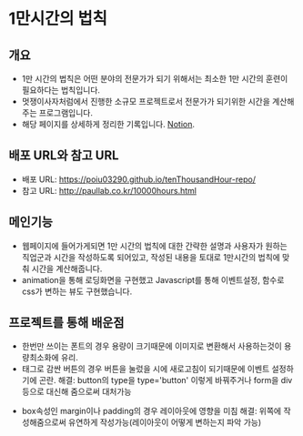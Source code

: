 # 1만시간의 법칙
## 개요
- 1만 시간의 법칙은 어떤 분야의 전문가가 되기 위해서는 최소한 1만 시간의 훈련이 필요하다는 법칙입니다. 
- 멋쟁이사자처럼에서 진행한 소규모 프로젝트로서 전문가가 되기위한 시간을 계산해 주는 프로그램입니다.
- 해당 페이지를 상세하게 정리한 기록입니다. [Notion](https://www.notion.so/1-ab6e89c9f20c45d7921487db0334deda).

## 배포 URL와 참고 URL
- 배포 URL: https://poiu03290.github.io/tenThousandHour-repo/
- 참고 URL: http://paullab.co.kr/10000hours.html

## 메인기능
- 웹페이지에 들어가게되면 1만 시간의 법칙에 대한 간략한 설명과 사용자가 원하는 직업군과 시간을 작성하도록 되어있고, 작성된 내용을 토대로 1만시간의 법칙에 맞춰 시간을 계산해줍니다.
- animation을 통해 로딩화면을 구현했고 Javascript를 통해 이벤트설정, 함수로 css가 변하는 뷰도 구현했습니다.

## 프로젝트를 통해 배운점
- 한번만 쓰이는 폰트의 경우 용량이 크기때문에 이미지로 변환해서 사용하는것이 용량최소화에 유리.
- <form>태그로 감싼 버튼의 경우 버튼을 눌렀을 시에 새로고침이 되기때문에 이벤트 설정하기에 곤란.
  해결: button의 type을 type='button' 이렇게 바꿔주거나 form을 div등으로 대신해 줌으로써 대처가능
- box속성인 margin이나 padding의 경우 레이아웃에 영향을 미침
  해결: 위쪽에 작성해줌으로써 유연하게 작성가능(레이아웃이 어떻게 변하는지 파악 가능)
  
